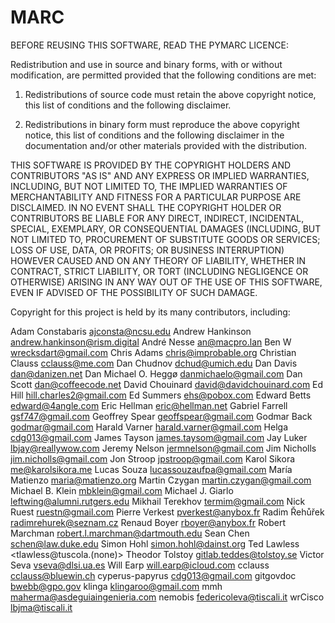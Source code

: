 # MARC

BEFORE REUSING THIS SOFTWARE, READ THE PYMARC LICENCE:

Redistribution and use in source and binary forms, with or without
modification, are permitted provided that the following conditions are met:

1. Redistributions of source code must retain the above copyright notice, this
list of conditions and the following disclaimer.

2. Redistributions in binary form must reproduce the above copyright notice,
this list of conditions and the following disclaimer in the documentation
and/or other materials provided with the distribution.

THIS SOFTWARE IS PROVIDED BY THE COPYRIGHT HOLDERS AND CONTRIBUTORS "AS IS" AND
ANY EXPRESS OR IMPLIED WARRANTIES, INCLUDING, BUT NOT LIMITED TO, THE IMPLIED
WARRANTIES OF MERCHANTABILITY AND FITNESS FOR A PARTICULAR PURPOSE ARE
DISCLAIMED. IN NO EVENT SHALL THE COPYRIGHT HOLDER OR CONTRIBUTORS BE LIABLE
FOR ANY DIRECT, INDIRECT, INCIDENTAL, SPECIAL, EXEMPLARY, OR CONSEQUENTIAL
DAMAGES (INCLUDING, BUT NOT LIMITED TO, PROCUREMENT OF SUBSTITUTE GOODS OR
SERVICES; LOSS OF USE, DATA, OR PROFITS; OR BUSINESS INTERRUPTION) HOWEVER
CAUSED AND ON ANY THEORY OF LIABILITY, WHETHER IN CONTRACT, STRICT LIABILITY,
OR TORT (INCLUDING NEGLIGENCE OR OTHERWISE) ARISING IN ANY WAY OUT OF THE USE
OF THIS SOFTWARE, EVEN IF ADVISED OF THE POSSIBILITY OF SUCH DAMAGE.

Copyright for this project is held by its many contributors, including:

Adam Constabaris <ajconsta@ncsu.edu>
Andrew Hankinson <andrew.hankinson@rism.digital>
André Nesse <an@macpro.lan>
Ben W <wrecksdart@gmail.com>
Chris Adams <chris@improbable.org>
Christian Clauss <cclauss@me.com>
Dan Chudnov <dchud@umich.edu>
Dan Davis <dan@danizen.net>
Dan Michael O. Heggø <danmichaelo@gmail.com>
Dan Scott <dan@coffeecode.net>
David Chouinard <david@davidchouinard.com>
Ed Hill <hill.charles2@gmail.com>
Ed Summers <ehs@pobox.com>
Edward Betts <edward@4angle.com>
Eric Hellman <eric@hellman.net>
Gabriel Farrell <gsf747@gmail.com>
Geoffrey Spear <geoffspear@gmail.com>
Godmar Back <godmar@gmail.com>
Harald Varner <harald.varner@gmail.com>
Helga <cdg013@gmail.com>
James Tayson <james.taysom@gmail.com>
Jay Luker <lbjay@reallywow.com>
Jeremy Nelson <jermnelson@gmail.com>
Jim Nicholls <jim.nicholls@gmail.com>
Jon Stroop <jpstroop@gmail.com>
Karol Sikora <me@karolsikora.me>
Lucas Souza <lucassouzaufpa@gmail.com>
María Matienzo <maria@matienzo.org>
Martin Czygan <martin.czygan@gmail.com>
Michael B. Klein <mbklein@gmail.com>
Michael J. Giarlo <leftwing@alumni.rutgers.edu>
Mikhail Terekhov <termim@gmail.com>
Nick Ruest <ruestn@gmail.com>
Pierre Verkest <pverkest@anybox.fr>
Radim Řehůřek <radimrehurek@seznam.cz>
Renaud Boyer <rboyer@anybox.fr>
Robert Marchman <robert.l.marchman@dartmouth.edu>
Sean Chen <schen@law.duke.edu>
Simon Hohl <simon.hohl@dainst.org>
Ted Lawless <tlawless@tuscola.(none)>
Theodor Tolstoy <gitlab.teddes@tolstoy.se>
Victor Seva <vseva@dlsi.ua.es>
Will Earp <will.earp@icloud.com>
cclauss <cclauss@bluewin.ch>
cyperus-papyrus <cdg013@gmail.com>
gitgovdoc <bwebb@gpo.gov>
klinga <klingaroo@gmail.com>
mmh <maherma@asdeguiaingenieria.com>
nemobis <federicoleva@tiscali.it>
wrCisco <lbjma@tiscali.it>
